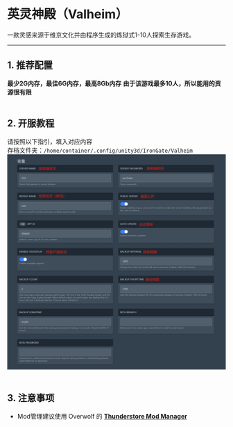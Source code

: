# 英灵神殿（Valheim）
一款灵感来源于维京文化并由程序生成的炼狱式1-10人探索生存游戏。

---

## 1. 推荐配置
**最少2G内存，最佳6G内存，最高8Gb内存**
**由于该游戏最多10人，所以能用的资源很有限**  
<br>


## 2. 开服教程
请按照以下指引，填入对应内容  
存档文件夹：`/home/container/.config/unity3d/IronGate/Valheim`
![设置](/assets/valheim/settings.png)  
<br>


## 3. 注意事项
- Mod管理建议使用 Overwolf 的 **[Thunderstore Mod Manager](https://www.overwolf.com/app/Thunderstore-Thunderstore_Mod_Manager)**




